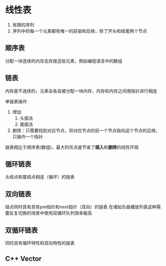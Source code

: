 # 线性表
1. 有限的序列
2. 序列中的每一个元素都有唯一的前驱和后继，除了开头和结尾两个节点
## 顺序表
分配一块连续的内存去存放这些元素，例如编程语言中的数组
## 链表
内存是不连续的，元素会各自被分配一块内存，内存和内存之间用指针进行相连

单链表操作
1. 增加
    1. 头插法
    2. 尾插法
2. 删除：只需要找到对应节点，将对应节点的前一个节点指向这个节点的后继，只操作一个指针 

链表相比于顺序表(数组)，最大的优点是节省了**插入**和**删除**的线性开销

## 循环链表
头结点和尾结点相连（循环）的链表

## 双向链表
结点同时具有具有pre指针和next指针（双向）的链表
在诸如乐曲播放列表这种需要反复切换的场景中使用双循环队列效率极高

## 双循环链表
同时具有循环特性和双向特性的链表

## C++ Vector

